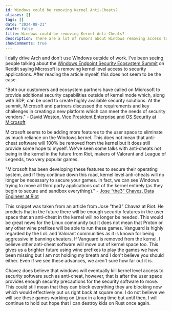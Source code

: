 ```yaml
---
id: Windows could be removing Kernel Anti-Cheats?
aliases: []
tags: []
date: "2024-08-21"
draft: false
title: Windows could be removing Kernel Anti-Cheats?
description: There are a lot of rumors about Windows removing access to Kernel level anti-cheats. We discuss these rumors in this article.
showComments: true
---
```


I daily drive Arch and don't use Windows outside of work. I've been seeing people talking about the [Windows Endpoint Security Ecosystem Summit](https://blogs.windows.com/windowsexperience/2024/09/12/taking-steps-that-drive-resiliency-and-security-for-windows-customers/) on Reddit saying Microsoft is removing kernel level access to security applications. After reading the article myself, this does not seem to be the case.

"Both our customers and ecosystem partners have called on Microsoft to provide additional security capabilities outside of kernel mode which, along with SDP, can be used to create highly available security solutions. At the summit, Microsoft and partners discussed the requirements and key challenges in creating a new platform which can meet the needs of security vendors." - [David Weston, Vice President Enterprise and OS Security at Microsoft](https://blogs.windows.com/windowsexperience/2024/09/12/taking-steps-that-drive-resiliency-and-security-for-windows-customers/)

Microsoft seems to be adding more features to the user space to eliminate as much reliance on the Windows kernel. This does not mean that anti-cheat software will 100% be removed from the kernel but it does still provide some hope to myself. We've seen some talks with anti-cheats not being in the kernel in the future from Riot, makers of Valorant and League of Legends, two very popular games.

"Microsoft has been developing these features to secure their operating system, and if they continue down this road, kernel level anti-cheats will no longer be necessary to secure your games. In fact, we can see Windows trying to move all third party applications out of the kernel entirely (as they begin to secure and sandbox everything)." - [Jose “the3” Chavez, Data Engineer at Riot](https://x.com/VALORANT/status/1837162362282946893)

This snippet was taken from an article from Jose "the3" Chavez at Riot. He predicts that in the future there will be enough security features in the user space that an anti-cheat in the kernel will no longer be needed. This would be great news for the Linux community but it does not mean that Proton or any other wine prefixes will be able to run these games. Vanguard is highly regarded by the LoL and Valorant communities as it is known for being aggressive in banning cheaters. If Vanguard is removed from the kernel, I believe other anti-cheat software will move out of kernel space too. This gives us a brighter future using wine prefixes to play the games we have been missing but I am not holding my breath and I don't believe you should either. Even if we see these advances, we aren't sure how far out it is.

Chavez does believe that windows will eventually kill kernel level access to security software such as anti-cheat, however, that is after the user space provides enough security precautions for the security software to move. This could still mean that they can block everything they are blocking now which would effectively put us right back at square one. I do not believe we will see these games working on Linux in a long time but until then, I will continue to hold out hope that I can destroy kids on Rust once again.
